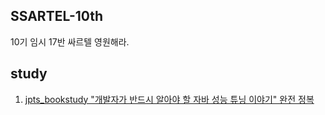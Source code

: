 ## SSARTEL-10th

10기 임시 17반 싸르텔 영원해라.

## study
1. [jpts_bookstudy "개발자가 반드시 알아야 할 자바 성능 튜닝 이야기" 완전 정복](https://github.com/SSARTEL-10th/JPTS_bookstudy)
